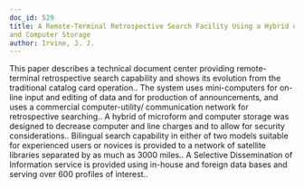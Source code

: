 ```yaml
---
doc_id: 529
title: A Remote-Terminal Retrospective Search Facility Using a Hybrid of Microform
and Computer Storage
author: Irvine, J. J.
---
```


This paper describes a technical document center providing remote-terminal
retrospective search capability and shows its evolution from the traditional 
catalog card operation..
   The system uses mini-computers for on-line input and editing of data and for
production of announcements, and uses a commercial computer-utility/
communication network for retrospective searching.. A hybrid of microform and 
computer storage was designed to decrease computer and line charges and to allow
for security considerations..
   Bilingual search capability in either of two models suitable for experienced
users or novices is provided to a network of satellite libraries separated by 
as much as 3000 miles..
   A Selective Dissemination of Information service is provided using in-house 
and foreign data bases and serving over 600 profiles of interest..